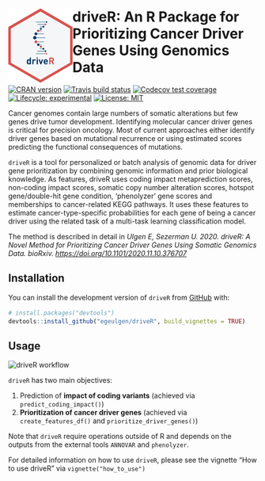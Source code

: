 
<!-- README.md is generated from README.Rmd. Please edit that file -->

# <img src="https://github.com/egeulgen/driveR/blob/master/inst/extdata/driveR_logo.png?raw=true" align="left" height=150/> driveR: An R Package for Prioritizing Cancer Driver Genes Using Genomics Data

<!-- badges: start -->

[![CRAN
version](http://www.r-pkg.org/badges/version-ago/driveR)](https://cran.r-project.org/package=driveR)
[![Travis build
status](https://travis-ci.com/egeulgen/driveR.svg?branch=master)](https://travis-ci.com/egeulgen/driveR)
[![Codecov test
coverage](https://codecov.io/gh/egeulgen/driveR/branch/master/graph/badge.svg)](https://codecov.io/gh/egeulgen/driveR?branch=master)
[![Lifecycle:
experimental](https://img.shields.io/badge/lifecycle-experimental-orange.svg)](https://www.tidyverse.org/lifecycle/#experimental)
[![License:
MIT](https://img.shields.io/badge/License-MIT-yellow.svg)](https://opensource.org/licenses/MIT)
<!-- badges: end -->

Cancer genomes contain large numbers of somatic alterations but few
genes drive tumor development. Identifying molecular cancer driver genes
is critical for precision oncology. Most of current approaches either
identify driver genes based on mutational recurrence or using estimated
scores predicting the functional consequences of mutations.

`driveR` is a tool for personalized or batch analysis of genomic data
for driver gene prioritization by combining genomic information and
prior biological knowledge. As features, driveR uses coding impact
metaprediction scores, non-coding impact scores, somatic copy number
alteration scores, hotspot gene/double-hit gene condition, ‘phenolyzer’
gene scores and memberships to cancer-related KEGG pathways. It uses
these features to estimate cancer-type-specific probabilities for each
gene of being a cancer driver using the related task of a multi-task
learning classification model.

The method is described in detail in *Ulgen E, Sezerman U. 2020. driveR:
A Novel Method for Prioritizing Cancer Driver Genes Using Somatic
Genomics Data. bioRxiv. <https://doi.org/10.1101/2020.11.10.376707>*

## Installation

You can install the development version of `driveR` from
[GitHub](https://github.com/) with:

``` r
# install.packages("devtools")
devtools::install_github("egeulgen/driveR", build_vignettes = TRUE)
```

## Usage

![driveR
workflow](https://github.com/egeulgen/driveR/blob/master/inst/extdata/driver_workflow.png?raw=true
"driveR workflow")

`driveR` has two main objectives:

1.  Prediction of **impact of coding variants** (achieved via
    `predict_coding_impact()`)
2.  **Prioritization of cancer driver genes** (achieved via
    `create_features_df()` and `prioritize_driver_genes()`)

Note that `driveR` require operations outside of R and depends on the
outputs from the external tools `ANNOVAR` and `phenolyzer`.

For detailed information on how to use `driveR`, please see the vignette
“How to use driveR” via `vignette("how_to_use")`
